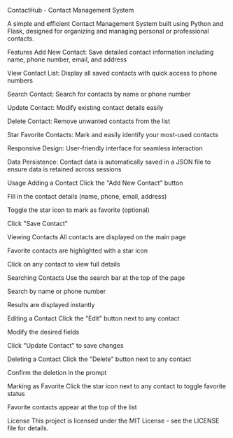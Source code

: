 ContactHub - Contact Management System

A simple and efficient Contact Management System built using Python and Flask, designed for organizing and managing personal or professional contacts.

Features
Add New Contact: Save detailed contact information including name, phone number, email, and address

View Contact List: Display all saved contacts with quick access to phone numbers

Search Contact: Search for contacts by name or phone number

Update Contact: Modify existing contact details easily

Delete Contact: Remove unwanted contacts from the list

Star Favorite Contacts: Mark and easily identify your most-used contacts

Responsive Design: User-friendly interface for seamless interaction

Data Persistence: Contact data is automatically saved in a JSON file to ensure data is retained across sessions

Usage
Adding a Contact
Click the "Add New Contact" button

Fill in the contact details (name, phone, email, address)

Toggle the star icon to mark as favorite (optional)

Click "Save Contact"

Viewing Contacts
All contacts are displayed on the main page

Favorite contacts are highlighted with a star icon

Click on any contact to view full details

Searching Contacts
Use the search bar at the top of the page

Search by name or phone number

Results are displayed instantly

Editing a Contact
Click the "Edit" button next to any contact

Modify the desired fields

Click "Update Contact" to save changes

Deleting a Contact
Click the "Delete" button next to any contact

Confirm the deletion in the prompt

Marking as Favorite
Click the star icon next to any contact to toggle favorite status

Favorite contacts appear at the top of the list

License
This project is licensed under the MIT License - see the LICENSE file for details.
